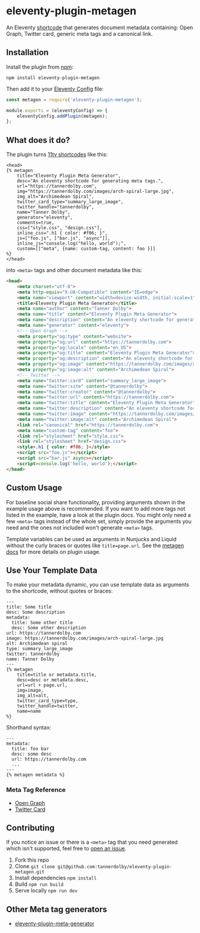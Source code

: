 # eleventy-plugin-metagen
An Eleventy [shortcode](https://www.11ty.dev/docs/shortcodes/) that generates document metadata containing: Open Graph, Twitter card, generic meta tags and a canonical link.

## Installation
Install the plugin from [npm](https://www.npmjs.com/package/eleventy-plugin-metagen):

```
npm install eleventy-plugin-metagen
```

Then add it to your [Eleventy Config](https://www.11ty.dev/docs/config/) file:

```js
const metagen = require('eleventy-plugin-metagen');

module.exports = (eleventyConfig) => {
    eleventyConfig.addPlugin(metagen);
};
```

## What does it do?
The plugin turns [11ty shortcodes](https://www.11ty.dev/docs/shortcodes/) like this:

```nunjucks
<head>
{% metagen
    title="Eleventy Plugin Meta Generator",
    desc="An eleventy shortcode for generating meta tags.",
    url="https://tannerdolby.com",
    img="https://tannerdolby.com/images/arch-spiral-large.jpg",
    img_alt="Archimedean Spiral",
    twitter_card_type="summary_large_image",
    twitter_handle="tannerdolby",
    name="Tanner Dolby",
    generator="eleventy",
    comments=true,
    css=["style.css", "design.css"],
    inline_css=".h1 { color: #f06; }",
    js=["foo.js", ["bar.js", "async"]],
    inline_js="console.log("hello, world");",
    custom=[["meta", {name: custom-tag, content: foo }]]
%}
</head>
```
into `<meta>` tags and other document metadata like this:

```html
<head>
    <meta charset="utf-8">
	<meta http-equiv="X-UA-Compatible" content="IE=edge">
	<meta name="viewport" content="width=device-width, initial-scale=1">
	<title>Eleventy Plugin Meta Generator</title>
	<meta name="author" content="Tanner Dolby">
	<meta name="title" content="Eleventy Plugin Meta Generator">
	<meta name="description" content="An eleventy shortcode for generating meta tags.">
	<meta name="generator" content="eleventy">
	<!-- Open Graph -->
	<meta property="og:type" content="website">
	<meta property="og:url" content="https://tannerdolby.com">
	<meta property="og:locale" content="en_US">
	<meta property="og:title" content="Eleventy Plugin Meta Generator">
	<meta property="og:description" content="An eleventy shortcode for generating meta tags.">
	<meta property="og:image" content="https://tannerdolby.com/images/arch-spiral-large.jpg">
	<meta property="og:image:alt" content="Archimedean Spiral">
	<!-- Twitter -->
	<meta name="twitter:card" content="summary_large_image">
	<meta name="twitter:site" content="@tannerdolby">
	<meta name="twitter:creator" content="@tannerdolby">
	<meta name="twitter:url" content="https://tannerdolby.com">
	<meta name="twitter:title" content="Eleventy Plugin Meta Generator">
	<meta name="twitter:description" content="An eleventy shortcode for generating meta tags.">
	<meta name="twitter:image" content="https://tannerdolby.com/images/arch-spiral-large.jpg">
	<meta name="twitter:image:alt" content="Archimedean Spiral">
    <link rel="canonical" href="https://tannerdolby.com">
    <meta name="custom-tag" content="foo">
	<link rel="stylesheet" href="style.css">
	<link rel="stylesheet" href="design.css">
	<style>.h1 { color: #f06; }</style>
	<script src="foo.js"></script>
	<script src="bar.js" async></script>
    <script>console.log('hello, world');</script>
</head>
```

## Custom Usage
For baseline social share functionality, providing arguments shown in the example usage above is recommended. If you want to add more tags not listed in the example, have a look at the plugin docs. You might only need a few `<meta>` tags instead of the whole set, simply provide the arguments you need and the ones not included won't generate `<meta>` tags.

Template variables can be used as arguments in Nunjucks and Liquid without the curly braces or quotes like `title=page.url`. See the [metagen docs](https://metagendocs.netlify.app/) for more details on plugin usage.

## Use Your Template Data
To make your metadata dynamic, you can use template data as arguments to the shortcode, without quotes or braces:

```nunjucks
---
title: Some title
desc: Some description
metadata:
  title: Some other title
  desc: Some other description
url: https://tannerdolby.com
image: https://tannerdolby.com/images/arch-spiral-large.jpg
alt: Archimedean spiral
type: summary_large_image 
twitter: tannerdolby
name: Tanner Dolby
---
{% metagen
    title=title or metadata.title,
    desc=desc or metadata.desc,
    url=url + page.url,
    img=image,
    img_alt=alt,
    twitter_card_type=type,
    twitter_handle=twitter,
    name=name
%}
```

Shorthand syntax:

```njk
---
metadata:
  title: foo bar
  desc: some desc
  url: https://tannerdolby.com
  ...
---
{% metagen metadata %}
```

### Meta Tag Reference
- [Open Graph](https://ogp.me/)
- [Twitter Card](https://developer.twitter.com/en/docs/twitter-for-websites/cards/overview/markup)

## Contributing
If you notice an issue or there is a `<meta>` tag that you need generated which isn't supported, feel free to [open an issue](https://github.com/tannerdolby/eleventy-plugin-metagen/issues).

1. Fork this repo
2. Clone `git clone git@github.com:tannerdolby/eleventy-plugin-metagen.git`
3. Install dependencies `npm install`
4. Build `npm run build`
5. Serve locally `npm run dev`

## Other Meta tag generators
- [eleventy-plugin-meta-generator](https://github.com/Ryuno-Ki/eleventy-plugin-meta-generator)